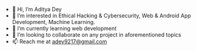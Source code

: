- 👋 Hi, I’m Aditya Dey
- 👀 I’m interested in Ethical Hacking & Cybersecurity, Web & Android App Development, Machine Learning. 
- 🌱 I’m currently learning web development
- 💞️ I’m looking to collaborate on any project in aforementioned topics
- 📫 Reach me at adey9217@gmail.com

<!---
Aditya-Dragon/Aditya-Dragon is a ✨ special ✨ repository because its `README.md` (this file) appears on your GitHub profile.
You can click the Preview link to take a look at your changes.
--->

